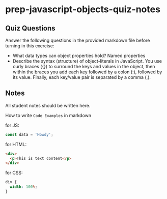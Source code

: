 # prep-javascript-objects-quiz-notes

## Quiz Questions

Answer the following questions in the provided markdown file before turning in this exercise:

- What data types can object properties hold?
  Named properties
- Describe the syntax (structure) of object-literals in JavaScript.
  You use curly braces ({}) to surround the keys and values in the object, then within the braces you add each key followed by a colon (:), followed by its value. Finally, each key/value pair is separated by a comma (,).

## Notes

All student notes should be written here.

How to write `Code Examples` in markdown

for JS:

```javascript
const data = 'Howdy';
```

for HTML:

```html
<div>
  <p>This is text content</p>
</div>
```

for CSS:

```css
div {
  width: 100%;
}
```
